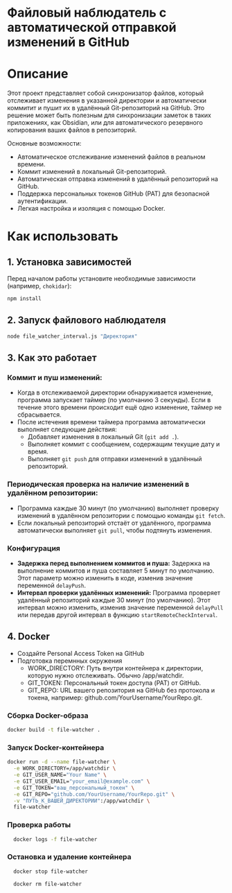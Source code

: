 # Файловый наблюдатель с автоматической отправкой изменений в GitHub

# **Описание**

Этот проект представляет собой синхронизатор файлов, который отслеживает изменения в указанной директории и автоматически коммитит и пушит их в удалённый Git-репозиторий на GitHub. Это решение может быть полезным для синхронизации заметок в таких приложениях, как Obsidian, или для автоматического резервного копирования ваших файлов в репозиторий.

Основные возможности:
* Автоматическое отслеживание изменений файлов в реальном времени.
* Коммит изменений в локальный Git-репозиторий.
* Автоматическая отправка изменений в удалённый репозиторий на GitHub.
* Поддержка персональных токенов GitHub (PAT) для безопасной аутентификации.
* Легкая настройка и изоляция с помощью Docker.

# **Как использовать**

## **1. Установка зависимостей**

Перед началом работы установите необходимые зависимости (например, `chokidar`):

```bash
npm install
```
## **2. Запуск файлового наблюдателя**

```bash
node file_watcher_interval.js "Директория"
```

## **3. Как это работает**

### **Коммит и пуш изменений:**

- Когда в отслеживаемой директории обнаруживается изменение, программа запускает таймер (по умолчанию 3 секунды). Если в течение этого времени происходит ещё одно изменение, таймер не сбрасывается.
- После истечения времени таймера программа автоматически выполняет следующие действия:
    - Добавляет изменения в локальный Git (`git add .`).
    - Выполняет коммит с сообщением, содержащим текущие дату и время.
    - Выполняет `git push` для отправки изменений в удалённый репозиторий.

### **Периодическая проверка на наличие изменений в удалённом репозитории:**

- Программа каждые 30 минут (по умолчанию) выполняет проверку изменений в удалённом репозитории с помощью команды `git fetch`.
- Если локальный репозиторий отстаёт от удалённого, программа автоматически выполняет `git pull`, чтобы подтянуть изменения.

### **Конфигурация**

- **Задержка перед выполнением коммитов и пуша:** Задержка на выполнение коммитов и пуша составляет  5 минут по умолчанию. Этот параметр можно изменить в коде, изменив значение переменной `delayPush`.
- **Интервал проверки удалённых изменений:** Программа проверяет удалённый репозиторий каждые 30 минут (по умолчанию). Этот интервал можно изменить, изменив значение переменной `delayPull` или передав другой интервал в функцию `startRemoteCheckInterval`.


## **4. Docker**

* Создайте Personal Access Token на GitHub
* Подготовка перемнных окружения
  * WORK_DIRECTORY: Путь внутри контейнера к директории, которую нужно отслеживать. Обычно /app/watchdir.
  * GIT_TOKEN: Персональный токен доступа (PAT) от GitHub.
  * GIT_REPO: URL вашего репозитория на GitHub без протокола и токена, например: github.com/YourUsername/YourRepo.git.

### **Сборка Docker-образа**

```bash copy 
docker build -t file-watcher .
```

### **Запуск Docker-контейнера**

```bash copy 
docker run -d --name file-watcher \
  -e WORK_DIRECTORY=/app/watchdir \
  -e GIT_USER_NAME="Your Name" \
  -e GIT_USER_EMAIL="your_email@example.com" \
  -e GIT_TOKEN="ваш_персональный_токен" \
  -e GIT_REPO="github.com/YourUsername/YourRepo.git" \
  -v "ПУТЬ_К_ВАШЕЙ_ДИРЕКТОРИИ":/app/watchdir \
  file-watcher
```

### **Проверка работы**

```bash copy
  docker logs -f file-watcher
```

### **Остановка и удаление контейнера**

```bash copy
  docker stop file-watcher   
```

```bash copy
  docker rm file-watcher 
```
